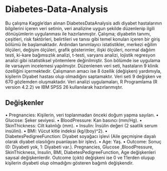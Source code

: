# Diabetes-Data-Analysis
  Bu çalışma Kaggle’dan alınan DiabetesDataAnalysis adlı diyabet hastalarının 
bilgilerini içeren veri setinin, veri analizine uygun şekilde düzenlenip ilgili 
dönüşümlerin uygulanması ile hazırlanmıştır. 
  Çalışma; diyabetin tanımı, çeşitleri, risk faktörleri, belirtileri ve tanısı gibi temel 
konuları içeren bir giriş bölümü ile başlamaktadır. Ardından tanımlayıcı istatistikler, 
merkezi eğilim ölçüleri, değişim ölçüleri, grafik gösterimler, ilişki ölçüleri, normal 
dağılım testi, ki-kare bağımsızlık analizi, t-testi, varyans analizi, lojistik regresyon 
analizi gibi istatistiksel yöntemlere değinilmiştir. Son bölümde ise uygulama ile 
varsayım incelemesi yapılmıştır.
  Düzenlenen veri seti, hastaların 9 klinik özelliğini içermektedir. Çalışmanın amacı ise 
8 özellik (değişken) yardımıyla, kişilerin Diyabet hastası olup olmadığını saptamaktır.
Veri seti 9 değişken ve 670 gözlemden oluşmaktadır.
  Veri analizi uygulamaları, R Programlama (R version 4.2.2) ve IBM SPSS 26 
kullanılarak hazırlanmıştır.

## Değişkenler
• Pregnancies: Kişilerin, veri toplanmadan önceki doğum yapma sayıları.
• Glucose: Şeker seviyesi.
• BloodPressure: Kan basıncı (mm/Hg).
• SkinThickness: Cilt kalınlığı (mm).
• Insulin: İnsülin değeri (2 saatlik serum insülini).
• BMI: Vücut kitle indeksi (kg/(boy)^2).
• DiabetesPedigreeFunction: Diyabet soyağacı işlevi (Aile geçmişine dayalı 
olarak diyabet olasılığını puanlayan bir işlev).
• Age: Yaş.
• Outcome: Sonuç (0: Diyabeti yok, 1: Diyabeti var.).
  Pregnancies, Glucose ,BloodPressure, SkinThickness, Insulin, BMI, 
DiabetesPedigreeFunction, Age değişkenleri sayısal değişkenlerdir. Outcome (çıktı) 
değişkeni ise 0 ve 1’lerden oluşup kişilerin diyabeti olup olmadığını gösteren bağımlı 
değişkendir.
